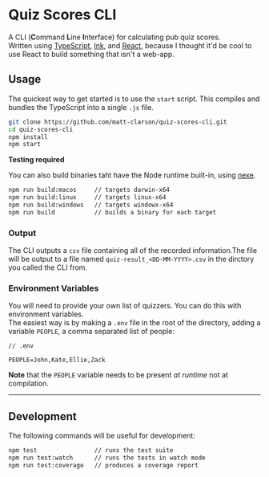 # Quiz Scores CLI

A CLI (**C**ommand **L**ine **I**nterface) for calculating pub quiz scores.  
Written using [TypeScript](https://www.typescriptlang.org/), [Ink](https://github.com/vadimdemedes/ink), and [React](https://reactjs.org/), because I thought it'd be cool to use React to build something that isn't a web-app.

## Usage

The quickest way to get started is to use the `start` script. This compiles and bundles the TypeScript into a single `.js` file.

```bash
git clone https://github.com/matt-clarson/quiz-scores-cli.git
cd quiz-scores-cli
npm install
npm start
```

**Testing required**

You can also build binaries taht have the Node runtime built-in, using [nexe](https://github.com/nexe/nexe).

```bash
npm run build:macos     // targets darwin-x64
npm run build:linux     // targets linux-x64
npm run build:windows   // targets windowx-x64
npm run build           // builds a binary for each target
```

### Output

The CLI outputs a `csv` file containing all of the recorded information.The file will be output to a file named `quiz-result_<DD-MM-YYYY>.csv` in the dirctory you called the CLI from.

### Environment Variables

You will need to provide your own list of quizzers. You can do this with environment variables.  
The easiest way is by making a `.env` file in the root of the directory, adding a variable `PEOPLE`, a comma separated list of people:

```
// .env

PEOPLE=John,Kate,Ellie,Zack
```

**Note** that the `PEOPLE` variable needs to be present _at runtime_ not at compilation.

---

## Development

The following commands will be useful for development:

```bash
npm test                // runs the test suite
npm run test:watch      // runs the tests in watch mode
npm run test:coverage   // produces a coverage report
```
